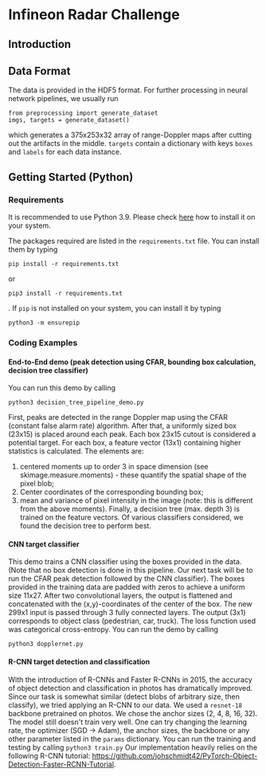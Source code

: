 # Infineon Radar Challenge

## Introduction

## Data Format

The data is provided in the HDF5 format. For further processing in neural network pipelines, we usually run
```
from preprocessing import generate_dataset
imgs, targets = generate_dataset()
```
which generates a 375x253x32 array of range-Doppler maps after cutting out the artifacts in the middle.
`targets` contain a dictionary with keys `boxes` and `labels` for each data instance.


## Getting Started (Python)

### Requirements
It is recommended to use Python 3.9. Please check [here](https://www.python.org/downloads/) how to install it on your system.

The packages required are listed in the `requirements.txt` file. You can install them by typing
```
pip install -r requirements.txt
```
or
```
pip3 install -r requirements.txt
```
.
If `pip` is not installed on your system, you can install it by typing
```
python3 -m ensurepip
```

### Coding Examples

#### End-to-End demo (peak detection using CFAR, bounding box calculation, decision tree classifier)
You can run this demo by calling
```
python3 decision_tree_pipeline_demo.py
```
First, peaks are detected in the range Doppler map using the CFAR (constant false alarm rate) algorithm. 
After that, a uniformly sized box (23x15) is placed around each peak. Each box 23x15 cutout is considered a potential target.
For each box, a feature vector (13x1) containing higher statistics is calculated. The elements are: 
1) centered moments up to order 3 in space dimension (see skimage.measure.moments) - these quantify the spatial shape of the pixel blob;
2) Center coordinates of the corresponding bounding box;
3) mean and variance of pixel intensity in the image (note: this is different from the above moments).
Finally, a decision tree (max. depth 3) is trained on the feature vectors. Of various classifiers considered, we found the decision tree to perform best. 


#### CNN target classifier 
This demo trains a CNN classifier using the boxes provided in the data. (Note that no box detection is done in this pipeline. Our next task will be to run the CFAR peak detection followed by the CNN classifier). The boxes provided in the training data are padded with zeros to achieve a uniform size 11x27. After two convolutional layers, the output is flattened and concatenated with the (x,y)-coordinates of the center of the box. The new 299x1 input is passed through 3 fully connected layers. The output (3x1) corresponds to object class (pedestrian, car, truck). The loss function used was categorical cross-entropy.
You can run the demo by calling
```
python3 dopplernet.py
```

#### R-CNN target detection and classification
With the introduction of R-CNNs and Faster R-CNNs in 2015, the accuracy of object detection and classification in photos has dramatically improved. 
Since our task is somewhat similar (detect blobs of arbitrary size, then classify), we tried applying an R-CNN to our data. 
We used a `resnet-18` backbone pretrained on photos. We chose the anchor sizes (2, 4, 8, 16, 32). The model still doesn't train very well. One can try changing the learning rate, the optimizer (SGD -> Adam), the anchor sizes, the backbone or any other parameter listed in the `params` dictionary.
You can run the training and testing by calling
```python3 train.py```
Our implementation heavily relies on the following R-CNN tutorial: https://github.com/johschmidt42/PyTorch-Object-Detection-Faster-RCNN-Tutorial.
